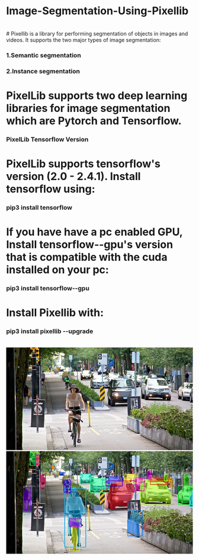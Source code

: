 # Image-Segmentation-Using-Pixellib
<br>
# Pixellib is a library for performing segmentation of objects in images and videos. It supports the two major types of image segmentation:

### 1.Semantic segmentation

### 2.Instance segmentation

# PixelLib supports two deep learning libraries for image segmentation which are Pytorch and Tensorflow.

### PixelLib Tensorflow Version

# PixelLib supports tensorflow's version (2.0 - 2.4.1). Install tensorflow using:

### pip3 install tensorflow
# If you have have a pc enabled GPU, Install tensorflow--gpu's version that is compatible with the cuda installed on your pc:

### pip3 install tensorflow--gpu
# Install Pixellib with:

### pip3 install pixellib --upgrade
<br>

<img src="Images/cycle.jpg" width="100%" height="79%">
<br>
<img src="Images/output.jpg" width="100%" height="79%">
